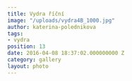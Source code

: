 ```yaml
---
title: Vydra říční
image: "/uploads/vydra4B_1000.jpg"
author: katerina-polednikova
tags:
- vydra
position: 13
date: 2016-04-08 18:37:02.000000000 Z
category: gallery
layout: photo
---
```

